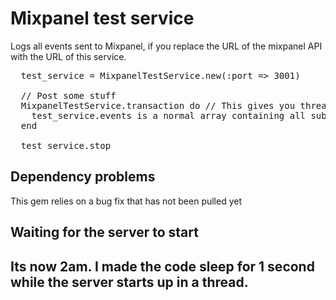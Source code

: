 <h1>Mixpanel test service</h2>

<p>
  Logs all events sent to Mixpanel, if you replace the URL of the mixpanel API with the URL of this service.
</p>

<pre>
  test_service = MixpanelTestService.new(:port => 3001)

  // Post some stuff
  MixpanelTestService.transaction do // This gives you thread safe access to test_service
    test_service.events is a normal array containing all submitted events.
  end

  test_service.stop
</pre>

<h2>Dependency problems</h2>
<p>This gem relies on a bug fix that has not been pulled yet</p>

<h2>Waiting for the server to start<h2>
<p>Its now 2am. I made the code sleep for 1 second while the server starts up in a thread.</p>
